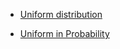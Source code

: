 * [Uniform distribution](https://en.wikipedia.org/wiki/Uniform_distribution_(continuous))

* [Uniform in Probability](https://www.thoughtco.com/uniform-in-probability-3126564)  